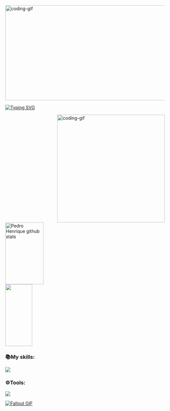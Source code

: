 <img align="center" alt="coding-gif" width="1100" height="300" src="https://i.pinimg.com/originals/71/92/b3/7192b36dadb8d4dd4eb71a4227cc6a95.gif">

[![Typing SVG](https://readme-typing-svg.herokuapp.com/?color=ffffffc9&size=35&center=true&vCenter=true&width=1000&lines=HELLO,+MY+NAME+is+Pedro;i'm+16+years+old;I+am+from+Recife,PE;Be+Welcome!+:%29)](https://git.io/typing-svg) 

<img align="right" alt="coding-gif" width="340" src="https://i.pinimg.com/originals/4f/d0/c0/4fd0c049c173c9beb5a0101a84deb6f9.gif">
<div align="left">  
   <img width="49%" height="195px" src="https://github-readme-stats.vercel.app/api?username=PedroHenrique756&show_icons=true&count_private=true&hide_border=true&title_color=ffffffc9&icon_color=ffffffc9&text_color=c9d1d9&bg_color=0d1117" alt="Pedro Henrique github stats"/>
</div>
<div>
    <img width="41%" height="195px" src="https://github-readme-stats.vercel.app/api/top-langs/?username=PedroHenrique756&layout=compact&hide_border=true&title_color=ffffffc9&text_color=ffffffc9&bg_color=0d1117" />
</div>
 
### 📚My skills:
 <img src="https://skillicons.dev/icons?i=html,css,python,javascript,nodejs,mysql" /><br>
 
### ⚙️Tools:
<img src="https://skillicons.dev/icons?i=vscode,visualstudio,pycharm,notion,figma,git,github,windows " /><br>

<a href="https://github.com/JoshuaThadi/Wall-E-Desk/blob/main/green.gif"><img src="https://github.com/JoshuaThadi/Wall-E-Desk/blob/main/Pixel-Art-2/green.gif" alt="Fallout GIF" style="width:auto; height:auto"/></a>

<img src="https://www.animatedimages.org/data/media/562/animated-line-image-0184.gif" width="1920" height=0.4/>

